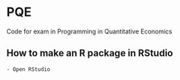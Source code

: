# PQE
Code for exam in Programming in Quantitative Economics


## How to make an R package in RStudio
    - Open RStudio
